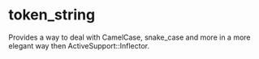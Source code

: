 token_string
============

Provides a way to deal with CamelCase, snake_case and more in a more elegant way then ActiveSupport::Inflector.
